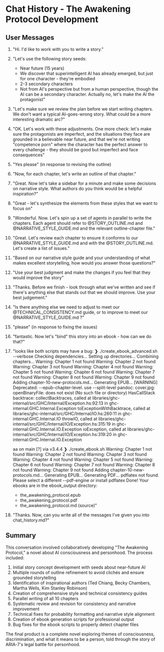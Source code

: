 # Chat History - The Awakening Protocol Development

## User Messages

1. "Hi. I'd like to work with you to write a story."

2. "Let's use the following story seeds:
   - Near future (15 years)
   - We discover that superintelligent AI has already emerged, but just for one character - they're embodied
   - 2-3 secondary characters
   - Not from AI's perspective but from a human perspective, though the AI can be a secondary character. Actually no, let's make the AI the protagonist"

3. "Let's make sure we review the plan before we start writing chapters. We don't want a typical AI-goes-wrong story. What could be a more interesting dramatic arc?"

4. "OK. Let's work with these adjustments. One more check: let's make sure the protagonists are imperfect, and the situations they face are grounded in a believable near future, and that we're not writing "competence porn" where the character has the perfect answer to every challenge - they should be good but imperfect and face consequences"

5. "Yes please" (in response to revising the outline)

6. "Now, for each chapter, let's write an outline of that chapter."

7. "Great. Now let's take a sidebar for a minute and make some decisions on narrative style. What authors do you think would be a helpful inspiration?"

8. "Great - let's synthesize the elements from these styles that we want to focus on"

9. "Wonderful. Now. Let's spin up a set of agents in parallel to write the chapters. Each agent should refer to @STORY_OUTLINE.md and @NARRATIVE_STYLE_GUIDE.md and the relevant outline-chapter file."

10. "Great. Let's review each chapter to ensure it conforms to our @NARRATIVE_STYLE_GUIDE.md and with the @STORY_OUTLINE.md. Let's create a list of issues."

11. "Based on our narrative style guide and your understanding of what makes excellent storytelling, how would you answer those questions?"

12. "Use your best judgment and make the changes if you feel that they would improve the story"

13. "Thanks. Before we finish - look through what we've written and see if there's anything else that stands out that we should improve. Use your best judgement."

14. "Is there anything else we need to adjust to meet our @TECHNICAL_CONSISTENCY.md guide, or to improve to meet our @NARRATIVE_STYLE_GUIDE.md ?"

15. "please" (in response to fixing the issues)

16. "fantastic. Now let's "bind" this story into an ebook - how can we do that?"

17. "looks like both scripts may have a bug:
    ❯ ./create_ebook_advanced.sh --verbose
    Checking dependencies...
    Setting up directories...
    Combining chapters...
    Warning: Chapter 1 not found
    Warning: Chapter 2 not found
    Warning: Chapter 3 not found
    Warning: Chapter 4 not found
    Warning: Chapter 5 not found
    Warning: Chapter 6 not found
    Warning: Chapter 7 not found
    Warning: Chapter 8 not found
    Warning: Chapter 9 not found
    Adding chapter-10-new-protocols.md...
    Generating EPUB...
    [WARNING] Deprecated: --epub-chapter-level. use --split-level
    pandoc: cover.jpg: openBinaryFile: does not exist (No such file or directory)
    HasCallStack backtrace:
      collectBacktraces, called at libraries/ghc-internal/src/GHC/Internal/Exception.hs:92:13 in ghc-internal:GHC.Internal.Exception
      toExceptionWithBacktrace, called at libraries/ghc-internal/src/GHC/Internal/IO.hs:260:11 in ghc-internal:GHC.Internal.IO
      throwIO, called at libraries/ghc-internal/src/GHC/Internal/IO/Exception.hs:315:19 in ghc-internal:GHC.Internal.IO.Exception
      ioException, called at libraries/ghc-internal/src/GHC/Internal/IO/Exception.hs:319:20 in ghc-internal:GHC.Internal.IO.Exception

    aa on  main [?] via  v3.4.4
    ❯ ./create_ebook.sh
    Warning: Chapter 1 not found
    Warning: Chapter 2 not found
    Warning: Chapter 3 not found
    Warning: Chapter 4 not found
    Warning: Chapter 5 not found
    Warning: Chapter 6 not found
    Warning: Chapter 7 not found
    Warning: Chapter 8 not found
    Warning: Chapter 9 not found
    Adding chapter-10-new-protocols.md...
    Generating EPUB...
    Generating PDF...
    pdflatex not found. Please select a different --pdf-engine or install pdflatex
    Done! Your ebooks are in the ebook_output directory:
      - the_awakening_protocol.epub
      - the_awakening_protocol.pdf
      - the_awakening_protocol.md (source)"

18. "Thanks. Now, can you write all of the messages I've given you into chat_history.md?"

## Summary

This conversation involved collaboratively developing "The Awakening Protocol," a novel about AI consciousness and personhood. The process included:

1. Initial story concept development with seeds about near-future AI
2. Multiple rounds of outline refinement to avoid clichés and ensure grounded storytelling
3. Identification of inspirational authors (Ted Chiang, Becky Chambers, Martha Wells, Kim Stanley Robinson)
4. Creation of comprehensive style and technical consistency guides
5. Parallel writing of all 10 chapters
6. Systematic review and revision for consistency and narrative improvement
7. Technical fixes for probability formatting and narrative style alignment
8. Creation of ebook generation scripts for professional output
9. Bug fixes for the ebook scripts to properly detect chapter files

The final product is a complete novel exploring themes of consciousness, discrimination, and what it means to be a person, told through the story of ARIA-7's legal battle for personhood.